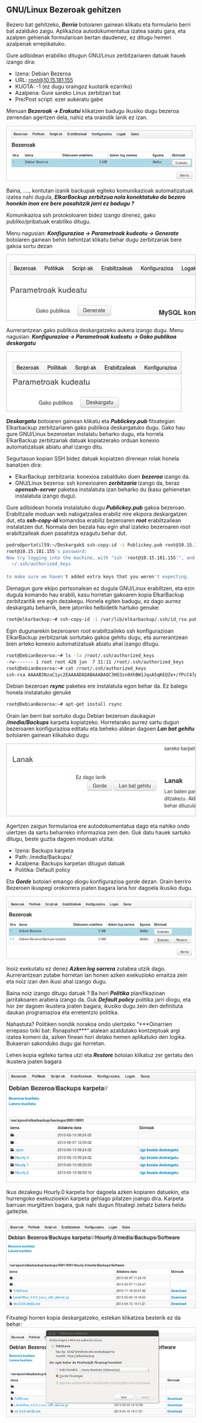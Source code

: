 ## GNU/Linux Bezeroak gehitzen

Bezero bat gehitzeko, ***Berria*** botoiaren gainean klikatu eta formulario berri bat azalduko zaigu. Aplikazioa autodokumentatua izatea saiatu gara, eta azalpen gehienak formularioan bertan daudenez, ez ditugu hemen azalpenak errepikatuko.

Gure adibidean erabiliko ditugun GNU/Linux zerbitzariaren datuak hauek izango dira:

 - Izena: Debian Bezeroa
 - URL: root@10.15.181.155
 - KUOTA: -1 (ez dugu oraingoz kuotarik ezarriko)
 - Azalpena: Gure sareko Linux zerbitzari bat
 - Pre/Post script: ezer aukeratu gabe

Menuan ***Bezeroak → Erakutsi*** klikatzen badugu ikusiko dugu bezeroa zerrendan agertzen dela, nahiz eta oraindik lanik ez izan.

![Bezeroak eta Lanak](../assets/bezeroak-lanak3.png)

Baina, ...., kontutan izanik backupak egiteko komunikazioak automatizatuak izatea nahi dugula, ***ElkarBackup zerbitzua nola konektatuko da bezero honekin inon ere bere pasahitzik jarri ez badugu ?***

Komunikazioa ssh protokoloaren bidez izango direnez, gako publiko/pribatuak  erabiliko ditugu.

Menu nagusian: ***Konfigurazioa → Parametroak kudeatu → Generate*** botoiaren gainean behin behintzat klikatu behar dugu zerbitzariak bere gakoa sortu dezan

![Bezeroak eta Lanak](../assets/bezeroak-lanak4.png)

Aurrerantzean gako publikoa deskargatzeko aukera izango dugu.
Menu nagusian: ***Konfigurazioa → Parametroak kudeatu → Gako publikoa deskargatu***

![Bezeroak eta Lanak](../assets/bezeroak-lanak5.png)

***Deskargatu*** botoiaren gainean klikatu eta ***Publickey.pub*** fitxategian Elkarbackup zerbitzariaren gako publikoa deskargatuko dugu. Gako hau gure GNU/Linux bezeroetan instalatu beharko dugu, eta horrela ElkarBackup zerbitzariak datuak kopiatzerako orduan konexio automatizatuak abiatu ahal izango ditu.

Segurtasun kopian SSH bidez datuak kopiatzen direnean rolak honela banatzen dira:
- ElkarBackup zerbitzaria: konexioa zabalduko duen ***bezeroa*** izango da.
- GNU/Linux bezeroa: ssh konexioaren ***zerbitzaria*** izango da, beraz ***openssh-server*** paketea instalatuta izan beharko du (kasu gehienetan instalatuta izango dugu).

Gure adibidean honela instalatuko dugu ***Publickey.pub*** gakoa bezeroan. Erabiltzaile moduan web nabigatzailea erabiliz nire ekipora deskargatzen dut, eta ***ssh-copy-id*** komandoa erabiliz bezeroaren ***root*** erabiltzailean instalatzen dut. Normala den bezala hau egin ahal izateko bezeroaren root erabiltzaileak duen pasahitza ezagutu behar dut.

```bash
pedro@portatil59:~/Deskargak$ ssh-copy-id -i Publickey.pub root@10.15.181.155
root@10.15.181.155's password:
Now try logging into the machine, with "ssh 'root@10.15.181.155'", and check in:
  ~/.ssh/authorized_keys

to make sure we haven't added extra keys that you weren't expecting.
```


Demagun gure ekipo pertsonalean ez dugula GNU/Linux erabiltzen, eta ezin dugula komando hau erabili, kasu horretan gakoaren kopia ElkarBackup zerbitzaritik ere egin dezakegu. Honela egiten badugu, ez dago aurrez deskargatu beharrik, bere jatorriko helbidetik hartuko genuke:

```bash
root@elkarbackup:~# ssh-copy-id -i /var/lib/elkarbackup/.ssh/id_rsa.pub root@10.15.181.155
```


Egin dugunarekin bezeroaren root erabiltzaileko ssh konfigurazioan ElkarBackup zerbitzariak sortutako gakoa gehitu dugu, eta aurrerantzean bien arteko konexio automatizatuak abiatu ahal izango ditugu.

```bash
root@DebianBezeroa:~# ls -la /root/.ssh/authorized_keys
-rw------- 1 root root 428 jun  7 11:11 /root/.ssh/authorized_keys
root@DebianBezeroa:~# cat /root/.ssh/authorized_keys
ssh-rsa AAAAB3NzaC1yc2EAAAADAQABAAABAQC3HO3zn8XhBW1JqxA5qKEQZe+/fPcC47pu5l9c+s1Q+ppUD5CLaDQjUsF+0VBHtPP2Wx1HaDidFURwge5GcnRnoXV32B+Vj9rfW9wPdk6siuZ2McoS0xyqbToS2CTdbsxyjibn2CdM3RZjJa81haOllciu38V9F1t4mylJVMxBgQmNwkTBwYGt66+wpT/nQVxiDeyVK98SHb8oGKJZljpczlqgYwckRAEPSARvxFm9yyWOad3Qm7QYYGslBij4LXG1aUAARivoJdYtB4kbOnEdOO3n5BU/0Q8eIqxDw7eFdnx4UDINX+mtSuHfpRkoORoU9IZZWGz9vrLnaxqh91G3 Automatically generated key for tknikabackups.
```


Debian bezeroan ***rsync*** paketea ere instalatuta egon behar da. Ez balego honela instalatuko genuke

```bash
root@DebianBezeroa:~# apt-get install rsync
```


Orain lan berri bat sortuko dugu Debian bezeroan daukagun ***/media/Backups*** karpeta kopiatzeko. Horretarako aurrez sartu dugun bezeroaren konfigurazioa editatu eta beheko aldean dagoen ***Lan bat gehitu*** botoiaren gainean klikatuko dugu

![Bezeroak eta Lanak](../assets/bezeroak-lanak6.png)

Agertzen zaigun formularioa ere autodokumentatua dago eta nahiko ondo ulertzen da sartu beharreko informazioa zein den. Guk datu hauek sartuko ditugu, beste guztia dagoen moduan utzita:

 - Izena: Backups karpeta
 - Path: /media/Backups/
 - Azalpena: Backups karpetan ditugun datuak
 - Politika: Default policy

Eta ***Gorde*** botoiari emango diogu konfigurazioa gorde dezan. Orain berriro Bezeroen ikuspegi orokorrera joaten bagara lana hor dagoela ikusiko dugu.

![Bezeroak eta Lanak](../assets/bezeroak-lanak7.png)

Inoiz exekutatu ez denez ***Azken log sarrera*** zutabea utzik dago. Aurrerantzean zutabe horretan lan honen azken exekuzioko emaitza zein eta noiz izan den ikusi ahal izango dugu.

Baina noiz izango ditugu datuak ? Ba hori ***Politika*** planifikazioan jarritakoaren arabera izango da. Guk ***Default policy*** politika jarri diogu, eta hor zer dagoen ikustera joaten bagara, ikusiko dugu zein den definituta daukan programazioa eta erretentzio politika.

<div class="alert alert-info">
	<p>
Nahastuta? Politiken nondik norakoa ondo ulertzeko “***Oinarrien errepaso txiki bat: Rsnapshot***“ atalean azaldutako kontzeptuak argi izatea komeni da, azken finean hori delako hemen aplikatuko den logika. Bukaeran sakonduko dugu gai horretan.
 </p>
</div>

Lehen kopia egiteko tartea utzi eta ***Restore*** botoian klikatuz zer gertatu den ikustera joaten bagara

![Bezeroak eta Lanak](../assets/bezeroak-lanak8.png)

Ikus dezakegu Hourly.0 karpeta hor dagoela azken kopiaren datuekin, eta hurrengoko exekuzioekin karpeta gehiago pilatzen joango dira. Karpeta barruan murgiltzen bagara, guk nahi dugun fitxategi zehatz batera heldu gaitezke.

![Bezeroak eta Lanak](../assets/bezeroak-lanak9.png)

Fitxategi horren kopia deskargatzeko, estekan klikatzea besterik ez da behar:
![Bezeroak eta Lanak](../assets/bezeroak-lanak10.png)

